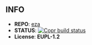 ## INFO

- **REPO**: [eza](https://github.com/eza-community/eza)
- **STATUS**: [![Copr build status](https://copr.fedorainfracloud.org/coprs/clarlok/lost/package/eza/status_image/last_build.png)](https://copr.fedorainfracloud.org/coprs/clarlok/lost/package/eza/)
- **License**: **EUPL-1.2**